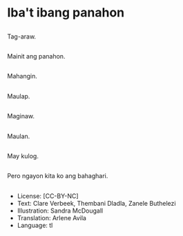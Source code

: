 # Iba't ibang panahon

##
Tag-araw.

##
Mainit ang panahon.

##
Mahangin.

##
Maulap.

##
Maginaw.

##
Maulan.

##
May kulog.

##
Pero ngayon kita ko ang bahaghari.

##
* License: [CC-BY-NC]
* Text: Clare Verbeek, Thembani Dladla, Zanele Buthelezi
* Illustration: Sandra McDougall
* Translation: Arlene Avila
* Language: tl
